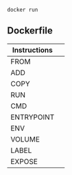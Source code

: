 ```
docker run
```

## Dockerfile

| Instructions  |   | 
|---|---|
| FROM |  |
| ADD | |
| COPY | |
| RUN  |   |
| CMD  |   |
| ENTRYPOINT |   |
| ENV | |
| VOLUME | |
| LABEL | |
| EXPOSE | |
